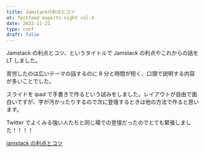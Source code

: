 ```yaml
---
title: Jamstackの利点とコツ
at: Techfeed experts night vol.4
date: 2022-11-21
type: conf
draft: false
---
```


Jamstack の利点とコツ、というタイトルで Jamstack の利点やこれからの話を LT しました。

苦労したのは広いテーマの話するのに 8 分と時間が短く、口頭で説明する内容が多いことでした。

スライドを ipad で手書きで作るという試みをしました。レイアウトが自由で面白いですが、字が汚かったりするので次に登壇するときは他の方法で作ると思います。

Twitter でよくみる強い人たちと同じ場での登壇だったのでとても緊張しました！！！！

[jamstack の利点とコツ](https://techfeed.io/events/techfeed-experts-night-4#1_18330ed7b2030b)
